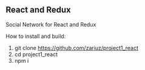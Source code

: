 ## React and Redux

Social Network for React and Redux

How to install and build:

1. git clone https://github.com/zariuz/project1_react
2. cd project1_react
3. npm i
